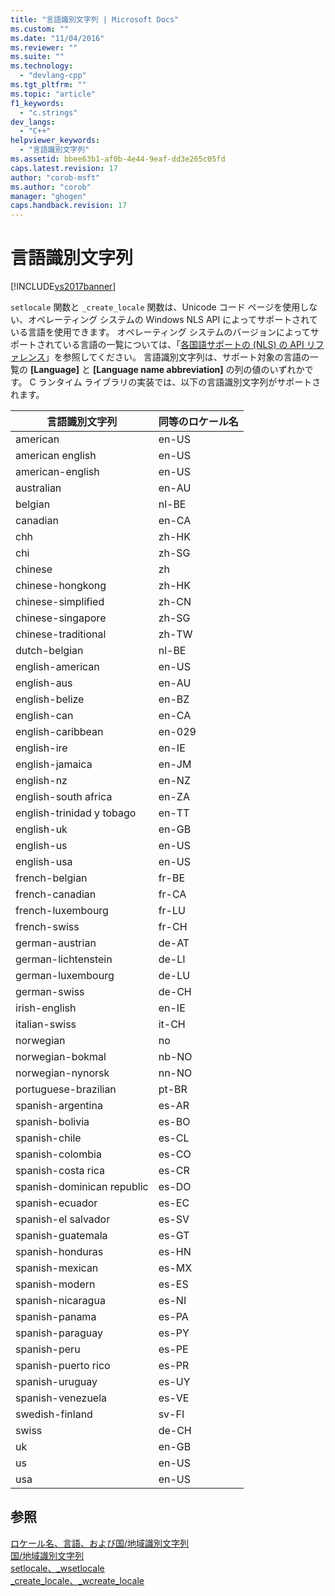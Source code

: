 ```yaml
---
title: "言語識別文字列 | Microsoft Docs"
ms.custom: ""
ms.date: "11/04/2016"
ms.reviewer: ""
ms.suite: ""
ms.technology: 
  - "devlang-cpp"
ms.tgt_pltfrm: ""
ms.topic: "article"
f1_keywords: 
  - "c.strings"
dev_langs: 
  - "C++"
helpviewer_keywords: 
  - "言語識別文字列"
ms.assetid: bbee63b1-af0b-4e44-9eaf-dd3e265c05fd
caps.latest.revision: 17
author: "corob-msft"
ms.author: "corob"
manager: "ghogen"
caps.handback.revision: 17
---
```

# 言語識別文字列
[!INCLUDE[vs2017banner](../assembler/inline/includes/vs2017banner.md)]

`setlocale` 関数と `_create_locale` 関数は、Unicode コード ページを使用しない、オペレーティング システムの Windows NLS API によってサポートされている言語を使用できます。  オペレーティング システムのバージョンによってサポートされている言語の一覧については、「[各国語サポートの \(NLS\) の API リファレンス](http://msdn.microsoft.com/goglobal/bb896001.aspx)」を参照してください。  言語識別文字列は、サポート対象の言語の一覧の **\[Language\]** と **\[Language name abbreviation\]** の列の値のいずれかです。  C ランタイム ライブラリの実装では、以下の言語識別文字列がサポートされます。  
  
|言語識別文字列|同等のロケール名|  
|-------------|--------------|  
|american|en\-US|  
|american english|en\-US|  
|american\-english|en\-US|  
|australian|en\-AU|  
|belgian|nl\-BE|  
|canadian|en\-CA|  
|chh|zh\-HK|  
|chi|zh\-SG|  
|chinese|zh|  
|chinese\-hongkong|zh\-HK|  
|chinese\-simplified|zh\-CN|  
|chinese\-singapore|zh\-SG|  
|chinese\-traditional|zh\-TW|  
|dutch\-belgian|nl\-BE|  
|english\-american|en\-US|  
|english\-aus|en\-AU|  
|english\-belize|en\-BZ|  
|english\-can|en\-CA|  
|english\-caribbean|en\-029|  
|english\-ire|en\-IE|  
|english\-jamaica|en\-JM|  
|english\-nz|en\-NZ|  
|english\-south africa|en\-ZA|  
|english\-trinidad y tobago|en\-TT|  
|english\-uk|en\-GB|  
|english\-us|en\-US|  
|english\-usa|en\-US|  
|french\-belgian|fr\-BE|  
|french\-canadian|fr\-CA|  
|french\-luxembourg|fr\-LU|  
|french\-swiss|fr\-CH|  
|german\-austrian|de\-AT|  
|german\-lichtenstein|de\-LI|  
|german\-luxembourg|de\-LU|  
|german\-swiss|de\-CH|  
|irish\-english|en\-IE|  
|italian\-swiss|it\-CH|  
|norwegian|no|  
|norwegian\-bokmal|nb\-NO|  
|norwegian\-nynorsk|nn\-NO|  
|portuguese\-brazilian|pt\-BR|  
|spanish\-argentina|es\-AR|  
|spanish\-bolivia|es\-BO|  
|spanish\-chile|es\-CL|  
|spanish\-colombia|es\-CO|  
|spanish\-costa rica|es\-CR|  
|spanish\-dominican republic|es\-DO|  
|spanish\-ecuador|es\-EC|  
|spanish\-el salvador|es\-SV|  
|spanish\-guatemala|es\-GT|  
|spanish\-honduras|es\-HN|  
|spanish\-mexican|es\-MX|  
|spanish\-modern|es\-ES|  
|spanish\-nicaragua|es\-NI|  
|spanish\-panama|es\-PA|  
|spanish\-paraguay|es\-PY|  
|spanish\-peru|es\-PE|  
|spanish\-puerto rico|es\-PR|  
|spanish\-uruguay|es\-UY|  
|spanish\-venezuela|es\-VE|  
|swedish\-finland|sv\-FI|  
|swiss|de\-CH|  
|uk|en\-GB|  
|us|en\-US|  
|usa|en\-US|  
  
## 参照  
 [ロケール名、言語、および国\/地域識別文字列](../c-runtime-library/locale-names-languages-and-country-region-strings.md)   
 [国\/地域識別文字列](../c-runtime-library/country-region-strings.md)   
 [setlocale、\_wsetlocale](../Topic/setlocale,%20_wsetlocale.md)   
 [\_create\_locale、\_wcreate\_locale](../c-runtime-library/reference/create-locale-wcreate-locale.md)